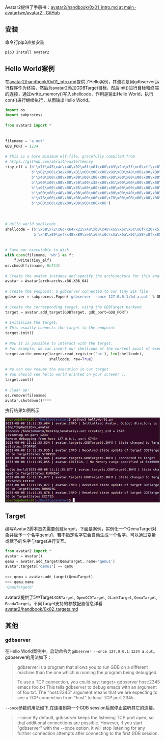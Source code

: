 Avatar2提供了手册书：[avatar2/handbook/0x01_intro.md at main · avatartwo/avatar2 · GitHub](https://github.com/avatartwo/avatar2/blob/main/handbook/0x01_intro.md)
## 安装
命令行pip3直接安装

```python
pip3 install avatar2
```

## Hello World案例
在[avatar2/handbook/0x01_intro.md](https://github.com/avatartwo/avatar2/blob/main/handbook/0x01_intro.md)提供了Hello案例，其流程是用gdbserver运行程序作为终端，然后为avatar2添加GDBTarget目标，然后init()进行目标和终端的连接，通过write_memory()写入shellcode，作用是输出Hello World，执行cont()进行继续执行，从而输出Hello World。

```python
import os
import subprocess

from avatar2 import *


filename = 'a.out'
GDB_PORT = 1234          

# This is a bare minimum elf-file, gracefully compiled from 
# https://github.com/abraithwaite/teensy
tiny_elf = (b'\x7f\x45\x4c\x46\x02\x01\x01\x00\xb3\x2a\x31\xc0\xff\xc0\xcd\x80'
            b'\x02\x00\x3e\x00\x01\x00\x00\x00\x08\x00\x40\x00\x00\x00\x00\x00'
            b'\x40\x00\x00\x00\x00\x00\x00\x00\x00\x00\x00\x00\x00\x00\x00\x00'
            b'\x00\x00\x00\x00\x40\x00\x38\x00\x01\x00\x00\x00\x00\x00\x00\x00'
            b'\x01\x00\x00\x00\x05\x00\x00\x00\x00\x00\x00\x00\x00\x00\x00\x00'
            b'\x00\x00\x40\x00\x00\x00\x00\x00\x00\x00\x40\x00\x00\x00\x00\x00'
            b'\x78\x00\x00\x00\x00\x00\x00\x00\x78\x00\x00\x00\x00\x00\x00\x00'
            b'\x00\x00\x20\x00\x00\x00\x00\x00')
            
            

# Hello world shellcode
shellcode = (b'\x68\x72\x6c\x64\x21\x48\xb8\x48\x65\x6c\x6c\x6f\x20\x57\x6f\x50'
             b'\x48\x89\xef\x48\x89\xe6\x6a\x0c\x5a\x6a\x01\x58\x0f\x05')
          

# Save our executable to disk
with open(filename, 'wb') as f:
    f.write(tiny_elf)
os.chmod(filename, 0o744)

# Create the avatar instance and specify the architecture for this analysis
avatar = Avatar(arch=archs.x86.X86_64)

# Create the endpoint: a gdbserver connected to our tiny ELF file
gdbserver = subprocess.Popen('gdbserver --once 127.0.0.1:%d a.out' % GDB_PORT, shell=True)

# Create the corresponding target, using the GDBTarget backend
target = avatar.add_target(GDBTarget, gdb_port=GDB_PORT)

# Initialize the target. 
# This usually connects the target to the endpoint
target.init()

# Now it is possible to interact with the target.
# For example, we can insert our shellcode at the current point of execution
target.write_memory(target.read_register('pc'), len(shellcode),
                    shellcode, raw=True)

# We can now resume the execution in our target
# You should see hello world printed on your screen! :)
target.cont()

# Clean up!
os.remove(filename)
avatar.shutdown()****
```

执行结果如图所示

![](images/Pasted%20image%2020230808153008.png)

## Target
编写Avatar2脚本首先需要创建target，下面是案例，实例化一个QemuTarget对象并赋予一个名字qemu1，若不指定名字它会自动生成一个名字。可以通过变量或赋予的名字与target进行交互。

```python
from avatar2 import *
avatar = Avatar()
qemu = avatar.add_target(QemuTarget, name='qemu1')
avatar.targets['qemu1'] == qemu

>>> qemu = avatar.add_target(QemuTarget)
>>> qemu.name
'QemuTarget0'
```

avatar2提供了5中Target:`GDBTarget`, `OpenOCDTarget`, `JLinkTarget`, `QemuTarget`, `PandaTarget`。不同Target支持的参数配置信息详看[avatar2/handbook/0x02_targets.md](https://github.com/avatartwo/avatar2/blob/main/handbook/0x02_targets.md)





## 其他
### gdbserver
在Hello World案例中，启动命令为`gdbserver --once 127.0.0.1:1234 a.out`。gdbserver的用法如下：

>gdbserver is a program that allows you to run GDB on a different machine than the one which is running the program being debugged.
>
>To use a TCP connection, you could say:
               target> gdbserver host:2345 emacs foo.txt
       This tells gdbserver to debug emacs with an argument of foo.txt. The
       "host:2345" argument means that we are expecting to see a TCP
       connection from "host" to local TCP port 2345.

`--once`参数的用法如下,在连接到第一个GDB session后就停止监听其它的连接。

>--once
           By default, gdbserver keeps the listening TCP port open, so that
           additional connections are possible.  However, if you start
           "gdbserver" with the --once option, it will stop listening for any
           further connection attempts after connecting to the first GDB
           session.

